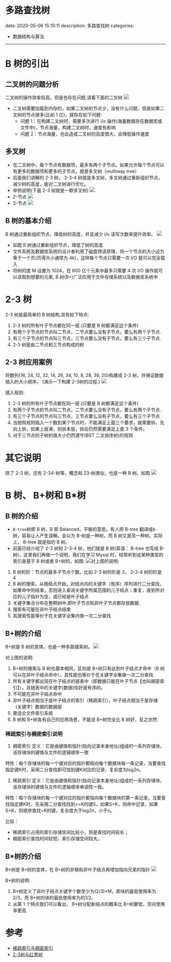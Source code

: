 #   多路查找树
date: 2020-05-06 15:19:11
description: 多路查找树
categories:
- 数据结构与算法
---
#   B 树的引出
##  二叉树的问题分析
二叉树的操作效率较高，但是也存在问题,请看下面的二叉树
![](../images/2020/08/20200806152143.png)

+   二叉树需要加载到内存的，如果二叉树的节点少，没有什么问题，但是如果二叉树的节点很多(比如 1 亿)，就存在如下问题:
    *   问题 1：在构建二叉树时，需要多次进行 i/o 操作(海量数据存在数据库或文件中)，节点海量，构建二叉树时，速度有影响
    *   问题 2：节点海量，也会造成二叉树的高度很大，会降低操作速度

##  多叉树
+   在二叉树中，每个节点有数据项，最多有两个子节点。如果允许每个节点可以有更多的数据项和更多的子节点，就是多叉树（multiway tree）
+   后面我们讲解的 2-3 树， 2-3-4 树就是多叉树，多叉树通过重新组织节点，减少树的高度，能对二叉树进行优化。
+   举例说明(下面 2-3 树就是一颗多叉树)
![](../images/2020/08/20200806203405.png)
+   2-节点
![](../images/2020/08/20200806203517.png)
+   3-节点
![](../images/2020/08/20200806203530.png)

##  B 树的基本介绍
B 树通过重新组织节点，降低树的高度，并且减少 i/o 读写次数来提升效率。
![](../images/2020/08/20200806203609.png)
+   如图 B 树通过重新组织节点，降低了树的高度.
+   文件系统及数据库系统的设计者利用了磁盘预读原理，将一个节点的大小设为等于一个页(页得大小通常为 4k)，这样每个节点只需要一次 I/O 就可以完全载入
+   将树的度 M 设置为 1024，在 600 亿个元素中最多只需要 4 次 I/O 操作就可以读取到想要的元素, B 树(B+)广泛应用于文件存储系统以及数据库系统中

#   2-3 树
2-3 树是最简单的 B 树结构,具有如下特点:
1.  2-3 树的所有叶子节点都在同一层.(只要是 B 树都满足这个条件)
2.  有两个子节点的节点叫二节点，二节点要么没有子节点，要么有两个子节点.
3.  有三个子节点的节点叫三节点，三节点要么没有子节点，要么有三个子节点.
4.  2-3 树是由二节点和三节点构成的树

##  2-3 树应用案例
将数列{16, 24, 12, 32, 14, 26, 34, 10, 8, 28, 38, 20}构建成 2-3 树，并保证数据插入的大小顺序。 (演示一下构建 2-3树的过程.)
![](../images/2020/08/20200806204046.png)

插入规则:
1.  2-3 树的所有叶子节点都在同一层.(只要是 B 树都满足这个条件)
2.  有两个子节点的节点叫二节点，二节点要么没有子节点，要么有两个子节点.
3.  有三个子节点的节点叫三节点，三节点要么没有子节点，要么有三个子节点
4.  当按照规则插入一个数到某个节点时，不能满足上面三个要求，就需要拆，先向上拆，如果上层满，则拆本层，拆后仍然需要满足上面 3 个条件。
5.  对于三节点的子树的值大小仍然遵守(BST 二叉排序树)的规则

#   其它说明
除了 2-3 树，还有 2-34-树等，概念和 23-树类似，也是一种 B 树。如图
![](../images/2020/08/20200806204217.png)

#   B 树、 B+树和 B*树
##  B 树的介绍
+   `B-tree`树即 B 树，B 即 Balanced，平衡的意思。有人把 B-tree 翻译成`B-`树，容易让人产生误解。会以为 B-树是一种树，而 B 树又是另一种树。实际上， B-tree 就是指的 B 树。
+   前面已经介绍了 2-3 树和 2-3-4 树，他们就是 B 树(英语： B-tree 也写成 B-树)，这里我们再做一个说明，我们在学习 Mysql 时，经常听到说某种类型的索引是基于 B 树或者 B+树的，如图:
![](../images/2020/08/20200806204452.png)对上图的说明:
1.   B 树的阶：节点的最多子节点个数。比如 2-3 树的阶是 3， 2-3-4 树的阶是 4
2.   B 树的搜索，从根结点开始，对结点内的关键字（有序）序列进行二分查找，如果命中则结束，否则进入查询关键字所属范围的儿子结点；重复，直到所对应的儿子指针为空，或已经是叶子结点
3.  关键字集合分布在整颗树中,即叶子节点和非叶子节点都存放数据.
4.  搜索有可能在非叶子结点结束
5.  其搜索性能等价于在关键字全集内做一次二分查找

##  B+树的介绍
B+树是 B 树的变体，也是一种多路搜索树。
![](../images/2020/08/20200806205312.png)

对上图的说明:

1.  B+树的搜索与 B 树也基本相同，区别是 B+树只有达到叶子结点才命中（B 树可以在非叶子结点命中），其性能也等价于在关键字全集做一次二分查找
2.  所有关键字都出现在叶子结点的链表中（即数据只能在叶子节点【也叫稠密索引】），且链表中的关键字(数据)恰好是有序的。
3.  不可能在非叶子结点命中
4.  非叶子结点相当于是叶子结点的索引（稀疏索引），叶子结点相当于是存储（关键字）数据的数据层
5.  更适合文件索引系统
6.  B 树和 B+树各有自己的应用场景，不能说 B+树完全比 B 树好，反之亦然.

###     稀疏索引与稠密索引说明
1.  稠密索引
定义：它是由键值和指针(指向记录本身地址)组成的一系列存储块，该存储块的键值与文件的逻辑顺序一致

特性：每个存储块的每一个键对应的指针都指向每个数据块每一条记录，当要查找指定键K时，采用二分查找即可找到键K对应的记录，复杂度为log2n。

2.  稀疏索引
定义：它是由键值和指针(指向记录本身地址)组成的一系列存储块，该存储块的键值与文件的逻辑顺序单调性一致。

特性：每个存储块的每一个键对应的指针都指向每个数据块的第一条记录，当要查找指定建K时，先采用二分查找找到<=K的键S，如果S=K，则命中记录，如果S<K，则顺序查找=K的键，复杂度大于log2n，小于n。

比较：
+   稀疏索引占用的索引存储空间比较小，但是查找时间较长；
+   稠密索引查找时间较短，索引存储空间较大。

##  B*树的介绍
B*树是 B+树的变体，在 B+树的非根和非叶子结点再增加指向兄弟的指针
![](../images/2020/08/20200806205452.png)

B*树的说明:

1.  B*树定义了非叶子结点关键字个数至少为(2/3)*M，即块的最低使用率为 2/3，而 B+树的块的最低使用率为的1/2。
2.  从第 1 个特点我们可以看出， B*树分配新结点的概率比 B+树要低，空间使用率更高



#   参考
+   [稀疏索引与稠密索引](https://www.cnblogs.com/lihao7/p/9259740.html)
+   [2-3树与红黑树](https://riteme.site/blog/2016-3-12/2-3-tree-and-red-black-tree.html)
